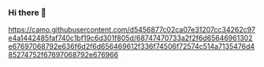 ### Hi there 👋
https://camo.githubusercontent.com/d5456877c02ca07e31207cc34262c97e4a1442485faf740c1bf19c6d301f805d/68747470733a2f2f6d65646961302e67697068792e636f6d2f6d656469612f336f74506f72574c514a7135476d485274752f67697068792e676966
